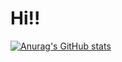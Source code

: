 # Hi!!
[![Anurag's GitHub stats](https://github-readme-stats.vercel.app/api?username=Yuchen-Zhou)](https://github.com/anuraghazra/github-readme-stats)

